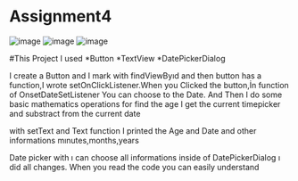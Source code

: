 # Assignment4

![image](https://user-images.githubusercontent.com/101176588/159728690-c74d2068-454d-4e36-af3e-ca2bc8404418.png)
![image](https://user-images.githubusercontent.com/101176588/159728789-e2bc4e00-d19f-431a-b421-f97143785df2.png)
![image](https://user-images.githubusercontent.com/101176588/159728878-5caca7e2-e373-4425-a7be-801560abc0be.png)







#This Project I used
*Button
*TextView
*DatePickerDialog



I create a Button and I mark with findViewByıd and then button has a function,I wrote setOnClickListener.When you Clicked the button,İn function of OnsetDateSetListener  You can choose to the Date. And Then I do some basic mathematics operations for 
find the age 
I get the current timepicker  and substract from the current date 

with setText and Text function I printed the Age and Date and other informations mınutes,months,years 

Date picker with ı can choose all informations 
inside of DatePickerDialog ı did all changes.
When you read the code you can easily understand

